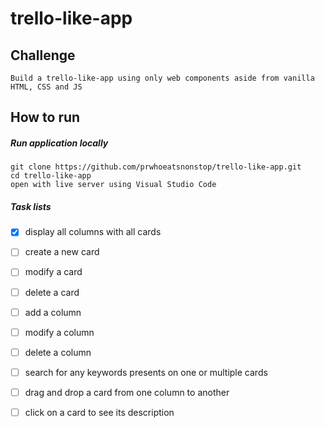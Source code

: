 # trello-like-app

## Challenge
```
Build a trello-like-app using only web components aside from vanilla HTML, CSS and JS
```

## How to run

##### Run application locally
```
git clone https://github.com/prwhoeatsnonstop/trello-like-app.git
cd trello-like-app
open with live server using Visual Studio Code
```

##### Task lists
- [x] display all columns with all cards
- [ ] create a new card
- [ ] modify a card
- [ ] delete a card
- [ ] add a column
- [ ] modify a column
- [ ] delete a column
- [ ] search for any keywords presents on one or multiple cards
- [ ] drag and drop a card from one column to another
- [ ] click on a card to see its description


